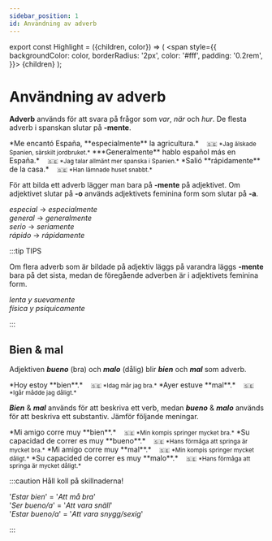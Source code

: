```yaml
---
sidebar_position: 1
id: Användning av adverb
---
```


export const Highlight = ({children, color}) => (
  <span
    style={{
      backgroundColor: color,
      borderRadius: '2px',
      color: '#fff',
      padding: '0.2rem',
    }}>
    {children}
  </span>
);

# <Highlight color="var(--highlight)">Användning av adverb</Highlight>

**Adverb** används för att svara på frågor som *var*, *när* och *hur*. De flesta adverb i spanskan slutar på **-mente**.

<div class="custom-quote">  
*Me encantó España, **especialmente** la agricultura.*   
&nbsp;&nbsp;&nbsp;<small>🇸🇪 *Jag älskade Spanien, särskilt jordbruket.*</small>    
***Generalmente** hablo español más en España.*   
&nbsp;&nbsp;&nbsp;<small>🇸🇪 *Jag talar allmänt mer spanska i Spanien.*</small>    
*Salió **rápidamente** de la casa.*   
&nbsp;&nbsp;&nbsp;<small>🇸🇪 *Han lämnade huset snabbt.*</small>    
</div>

För att bilda ett adverb lägger man bara på **-mente** på adjektivet. Om adjektivet slutar på **-o** används adjektivets feminina form som slutar på **-a**.

*especial* → *especialmente*     
*general* → *generalmente*     
*serio* → *seriamente*      
*rápido* → *rápidamente*

:::tip TIPS

Om flera adverb som är bildade på adjektiv läggs på varandra läggs **-mente** bara på det sista, medan de föregående adverben är i adjektivets feminina form.

*lenta y suevamente*      
*física y psíquicamente*

:::

## <Highlight color="#ff4802">Bien & mal</Highlight>

Adjektiven ***bueno*** (bra) och ***malo*** (dålig) blir ***bien*** och ***mal*** som adverb. 

<div class="custom-quote">  
*Hoy estoy **bien**.*   
&nbsp;&nbsp;&nbsp;<small>🇸🇪 *Idag mår jag bra.*</small>    
*Ayer estuve **mal**.*   
&nbsp;&nbsp;&nbsp;<small>🇸🇪 *Igår mådde jag dåligt.*</small>    
</div>

***Bien*** & ***mal*** används för att beskriva ett verb, medan ***bueno*** & ***malo*** används för att beskriva ett substantiv. Jämför följande meningar.


<div class="custom-quote">  
*Mi amigo corre muy **bien**.*   
&nbsp;&nbsp;&nbsp;<small>🇸🇪 *Min kompis springer mycket bra.*</small>    
*Su capacidad de correr es muy **bueno**.*   
&nbsp;&nbsp;&nbsp;<small>🇸🇪 *Hans förmåga att springa är mycket bra.*</small>    
*Mi amigo corre muy **mal**.*   
&nbsp;&nbsp;&nbsp;<small>🇸🇪 *Min kompis springer mycket dåligt.*</small>    
*Su capacided de correr es muy **malo**.*   
&nbsp;&nbsp;&nbsp;<small>🇸🇪 *Hans förmåga att springa är mycket dåligt.*</small>   
</div>

:::caution Håll koll på skillnaderna!

'*Estar bien*' = '*Att må bra*'      
'*Ser bueno/a*' = '*Att vara snäll*'     
'*Estar bueno/a*' = '*Att vara snygg/sexig*'      

:::